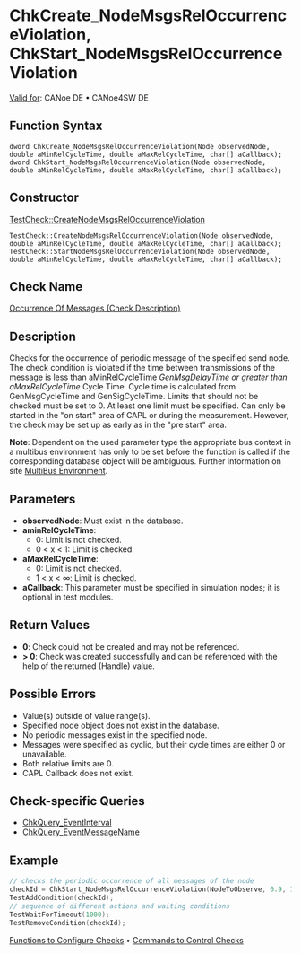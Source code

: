 # ChkCreate_NodeMsgsRelOccurrenceViolation, ChkStart_NodeMsgsRelOccurrenceViolation

[Valid for](../../../Shared/FeatureAvailability.md): CANoe DE • CANoe4SW DE

## Function Syntax

```
dword ChkCreate_NodeMsgsRelOccurrenceViolation(Node observedNode, double aMinRelCycleTime, double aMaxRelCycleTime, char[] aCallback);
dword ChkStart_NodeMsgsRelOccurrenceViolation(Node observedNode, double aMinRelCycleTime, double aMaxRelCycleTime, char[] aCallback);
```

## Constructor

[TestCheck::CreateNodeMsgsRelOccurrenceViolation](../../../Shared/CAPL/General/ClassesAndObjects.md)

```
TestCheck::CreateNodeMsgsRelOccurrenceViolation(Node observedNode, double aMinRelCycleTime, double aMaxRelCycleTime, char[] aCallback);
TestCheck::StartNodeMsgsRelOccurrenceViolation(Node observedNode, double aMinRelCycleTime, double aMaxRelCycleTime, char[] aCallback);
```

## Check Name

[Occurrence Of Messages (Check Description)](../../../TestCommands/CheckDescriptions/CDOccurrenceOfMessages.md)

## Description

Checks for the occurrence of periodic message of the specified send node. The check condition is violated if the time between transmissions of the message is less than aMinRelCycleTime *GenMsgDelayTime or greater than aMaxRelCycleTime* Cycle Time. Cycle time is calculated from GenMsgCycleTime and GenSigCycleTime. Limits that should not be checked must be set to 0. At least one limit must be specified. Can only be started in the "on start" area of CAPL or during the measurement. However, the check may be set up as early as in the "pre start" area.

**Note**: Dependent on the used parameter type the appropriate bus context in a multibus environment has only to be set before the function is called if the corresponding database object will be ambiguous. Further information on site [MultiBus Environment](../../../Shared/CAPL/General/TestMultiBusEnvironment.md).

## Parameters

- **observedNode**: Must exist in the database.
- **aminRelCycleTime**:
  - 0: Limit is not checked.
  - 0 \< x \< 1: Limit is checked.
- **aMaxRelCycleTime**:
  - 0: Limit is not checked.
  - 1 \< x \< ∞: Limit is checked.
- **aCallback**: This parameter must be specified in simulation nodes; it is optional in test modules.

## Return Values

- **0**: Check could not be created and may not be referenced.
- **\> 0**: Check was created successfully and can be referenced with the help of the returned (Handle) value.

## Possible Errors

- Value(s) outside of value range(s).
- Specified node object does not exist in the database.
- No periodic messages exist in the specified node.
- Messages were specified as cyclic, but their cycle times are either 0 or unavailable.
- Both relative limits are 0.
- CAPL Callback does not exist.

## Check-specific Queries

- [ChkQuery_EventInterval](CAPLfunctionChkQueryEventInterval.md)
- [ChkQuery_EventMessageName](CAPLfunctionChkQueryEventMessageName.md)

## Example

```cpp
// checks the periodic occurrence of all messages of the node
checkId = ChkStart_NodeMsgsRelOccurrenceViolation(NodeToObserve, 0.9, 1.1);
TestAddCondition(checkId);
// sequence of different actions and waiting conditions
TestWaitForTimeout(1000);
TestRemoveCondition(checkId);
```

[Functions to Configure Checks](../CAPLfunctionsTSLConfigurationFunctions.md) • [Commands to Control Checks](../CAPLfunctionsTSLCheckControlCommands.md)
